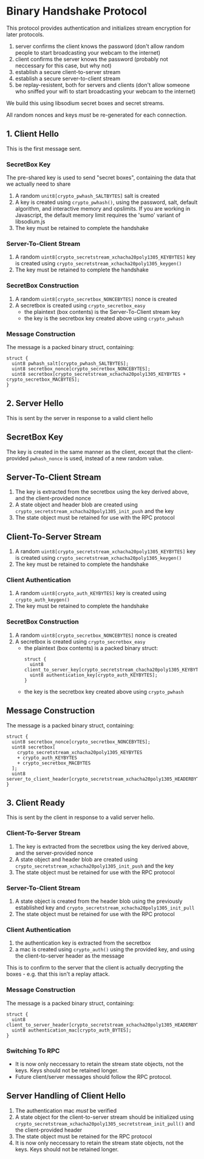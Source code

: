 # Binary Handshake Protocol

This protocol provides authentication and initializes stream encryption for later protocols.

1. server confirms the client knows the password (don't allow random people to start broadcasting your webcam to the internet)
2. client confirms the server knows the password (probably not neccessary for this case, but why not)
3. establish a secure client-to-server stream
4. establish a secure server-to-client stream
5. be replay-resistent, both for servers and clients (don't allow someone who sniffed your wifi to start broadcasting your webcam to the internet)

We build this using libsodium secret boxes and secret streams.

All random nonces and keys *must* be re-generated for each connection.

## 1. Client Hello

This is the first message sent.

### SecretBox Key

The pre-shared key is used to send "secret boxes", containing the data that we actually need to share

1. A random `unit8[crypto_pwhash_SALTBYTES]` salt is created
1. A key is created using `crypto_pwhash()`, using the password, salt, default algorithm, and interactive memory and opslimits. If you are working in Javascript, the default
  memory limit requires the 'sumo' variant of libsodium.js
1. The key must be retained to complete the handshake

### Server-To-Client Stream

1. A random `uint8[crypto_secretstream_xchacha20poly1305_KEYBYTES]` key is created using `crypto_secretstream_xchacha20poly1305_keygen()`
1. The key must be retained to complete the handshake

### SecretBox Construction

1. A random `uint8[crypto_secretbox_NONCEBYTES]` nonce is created
1. A secretbox is created using `crypto_secretbox_easy`
   - the plaintext (box contents) is the Server-To-Client stream key
   - the key is the secretbox key created above using `crypto_pwhash`

### Message Construction

The message is a packed binary struct, containing:

```
struct {
  uint8 pwhash_salt[crypto_pwhash_SALTBYTES];
  uint8 secretbox_nonce[crypto_secretbox_NONCEBYTES];
  uint8 secretbox[crypto_secretstream_xchacha20poly1305_KEYBYTES + crypto_secretbox_MACBYTES];
}
```

## 2. Server Hello

This is sent by the server in response to a valid client hello

## SecretBox Key

The key is created in the same manner as the client, except that the client-provided `pwhash_nonce` is used,
instead of a new random value.

## Server-To-Client Stream

1. The key is extracted from the secretbox using the key derived above, and the client-provided nonce
1. A state object and header blob are created using `crypto_secretstream_xchacha20poly1305_init_push` and the key
1. The state object must be retained for use with the RPC protocol

## Client-To-Server Stream

1. A random `uint8[crypto_secretstream_xchacha20poly1305_KEYBYTES]` key is created using `crypto_secretstream_xchacha20poly1305_keygen()`
1. The key must be retained to complete the handshake

### Client Authentication

1. A random `uint8[crypto_auth_KEYBYTES]` key is created using `crypto_auth_keygen()`
1. The key must be retained to complete the handshake

### SecretBox Construction

1. A random `uint8[crypto_secretbox_NONCEBYTES]` nonce is created
1. A secretbox is created using `crypto_secretbox_easy`
    - the plaintext (box contents) is a packed binary struct:
      ```
      struct {
        uint8 client_to_server_key[crypto_secretstream_chacha20poly1305_KEYBYTES];
        uint8 authentication_key[crypto_auth_KEYBYTES];
      }
      ```
    - the key is the secretbox key created above using `crypto_pwhash`

## Message Construction

The message is a packed binary struct, containing:

```
struct {
  uint8 secretbox_nonce[crypto_secretbox_NONCEBYTES];
  uint8 secretbox[
    crypto_secretstream_xchacha20poly1305_KEYBYTES
    + crypto_auth_KEYBYTES
    + crypto_secretbox_MACBYTES
  ];
  uint8 server_to_client_header[crypto_secretstream_xchacha20poly1305_HEADERBYTES];
}
```

## 3. Client Ready 

This is sent by the client in response to a valid server hello.

### Client-To-Server Stream

1. The key is extracted from the secretbox using the key derived above, and the server-provided nonce
1. A state object and header blob are created using `crypto_secretstream_xchacha20poly1305_init_push` and the key
1. The state object must be retained for use with the RPC protocol

### Server-To-Client Stream

1. A state object is created from the header blob using the previously established key
   and `crypto_secretstream_xchacha20poly1305_init_pull`
1. The state object must be retained for use with the RPC protocol

### Client Authentication

1. the authentication key is extracted from the secretbox
1. a mac is created using `crypto_auth()` using the provided key, and using the client-to-server header as the message

This is to confirm to the server that the client is actually decrypting the boxes - e.g. that this isn't
a replay attack.

### Message Construction

The message is a packed binary struct, containing:

```
struct {
  uint8 client_to_server_header[crypto_secretstream_xchacha20poly1305_HEADERBYTES];
  uint8 authentication_mac[crypto_auth_BYTES];
}
```

### Switching To RPC

- It is now only neccessary to retain the stream state objects, not the keys. Keys should not be retained longer.
- Future client/server messages should follow the RPC protocol.

## Server Handling of Client Hello

1. The authentication mac *must* be verified
1. A state object for the client-to-server stream should be initialized using
   `crypto_secretstream_xchacha20poly1305_secretstream_init_pull()` and the client-provided header
1. The state object must be retained for the RPC protocol
1. It is now only neccessary to retain the stream state objects, not the keys. Keys should not be retained longer.
